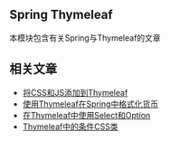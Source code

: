 ## Spring Thymeleaf

本模块包含有关Spring与Thymeleaf的文章

## 相关文章

+ [将CSS和JS添加到Thymeleaf](docs/将CSS和JS添加到Thymeleaf.md)
+ [使用Thymeleaf在Spring中格式化货币](docs/使用Thymeleaf在Spring中格式化货币.md)
+ [在Thymeleaf中使用Select和Option](docs/在Thymeleaf中使用Select和Option.md)
+ [Thymeleaf中的条件CSS类](docs/Thymeleaf中的条件CSS类.md)